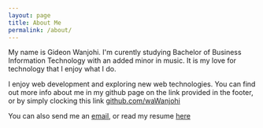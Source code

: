 ```yaml
---
layout: page
title: About Me
permalink: /about/
---
```


My name is Gideon Wanjohi. I'm curently studying Bachelor of Business Information Technology with an added minor in music. It is my love for technology that I enjoy what I do.

I enjoy web development and exploring new web technologies. You can find out more info about me in my github page on the link provided in the footer, or by simply clocking this link [github.com/waWanjohi](https://github.com/waWanjohi)


You can also send me an [email](mailto:gideonwanjohi1@gmail.com),
    or read my resume
    [here](/portfolio/)


